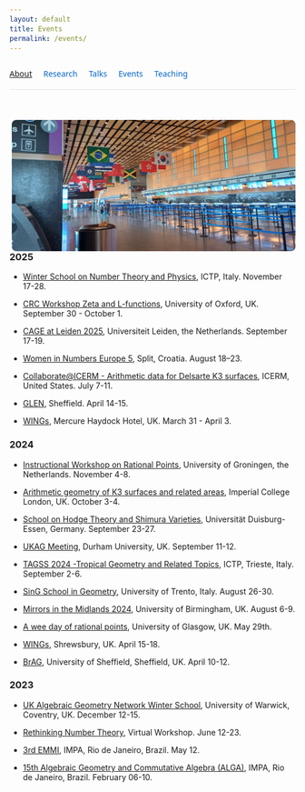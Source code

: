```yaml
---
layout: default
title: Events
permalink: /events/
---
```


<!-- Top Navigation -->
<nav class="site-nav">
  <a href="/" class="https://github.com/tgrib/tgrib.github.io/blob/2091297bcbc01075eb37eec6df1e69fdbd088e13/about.md">About</a>
  <a href="/research/" class="nav-link">Research</a>
  <a href="/talks/" class="nav-link">Talks</a>
  <a href="/events/" class="nav-link">Events</a>
  <a href="/teaching/" class="nav-link">Teaching</a>
</nav>

<style>
.site-nav {
  display: flex;
  gap: 20px;
  padding: 1em 0;
  border-bottom: 1px solid #e1e4e8;
  margin-bottom: 2em;
  font-family: system-ui, sans-serif;
}

.nav-link {
  text-decoration: none;
  color: #0366d6;
  font-weight: 500;
  padding-bottom: 4px;
}

.nav-link:hover {
  text-decoration: underline;
}
</style>

<img src="/events.jpg" alt="Research image" style="float: right; width: 500px; margin-left: 20px; margin-top: 25px; border-radius: 8px;">

### 2025

- <a href="https://indico.ictp.it/event/10965/overview">Winter School on Number Theory and Physics</a>, ICTP, Italy. November 17-28.

- <a href="https://www.claymath.org/events/zeta-and-l-functions/">CRC Workshop Zeta and L-functions</a>, University of Oxford, UK. September 30 - October 1.

- <a href="https://sites.google.com/view/cage-at-leiden/home">CAGE at Leiden 2025</a>, Universiteit Leiden, the Netherlands. September 17-19.

- <a href="https://wine5.math.hr/">Women in Numbers Europe 5</a>, Split, Croatia. August 18–23.

- <a href="https://icerm.brown.edu/collaborate#section-9">Collaborate@ICERM - Arithmetic data for Delsarte K3 surfaces</a>, ICERM, United States. July 7-11.

- <a href="https://sites.google.com/sheffield.ac.uk/glen-in-sheffield-2025/home">GLEN</a>, Sheffield. April 14-15.

- <a href="https://sites.google.com/view/wings2025/home">WINGs</a>, Mercure Haydock Hotel, UK. March 31 - April 3.

### 2024

- <a href="https://www.rationalpoints.nl/events-2/instructional-workshop-on-rational-points/">Instructional Workshop on Rational Points</a>, University of Groningen, the Netherlands. November 4-8.

- <a href="https://www.ma.imperial.ac.uk/~anskor/K3Imperial.htm">Arithmetic geometry of K3 surfaces and related areas</a>, Imperial College London, UK. October 3-4.

- <a href="https://hodge-shimura-2024.esaga.net/">School on Hodge Theory and Shimura Varieties</a>, Universität Duisburg-Essen, Germany. September 23-27.

- <a href="https://www.ukagnetwork.org/past-activities/durham-september-2024">UKAG Meeting</a>, Durham University, UK. September 11-12.

- <a href="https://indico.ictp.it/event/10503/overview">TAGSS 2024 -Tropical Geometry and Related Topics</a>, ICTP, Trieste, Italy. September 2-6.

- <a href="https://sites.google.com/unitn.it/sing-trento24">SinG School in Geometry</a>, University of Trento, Italy. August 26-30.

- <a href="https://sites.google.com/view/tylerkelly/past-conferences/mirrors-in-the-midlands-2024?authuser=0">Mirrors in the Midlands 2024</a>, University of Birmingham, UK. August 6-9.

- <a href="https://www.maths.gla.ac.uk/~dgvirtz/weeday2024.html">A wee day of rational points</a>, University of Glasgow, UK. May 29th.

- <a href="https://sites.google.com/view/wings2024/home">WINGs</a>, Shrewsbury, UK. April 15-18.

- <a href="https://sites.google.com/view/6thbragmeeting/home">BrAG</a>, University of Sheffield, Sheffield, UK. April 10-12.

### 2023

- <a href="https://warwick.ac.uk/fac/sci/maths/research/events/2023-2024/iniukagnetwork/">UK Algebraic Geometry Network Winter School</a>, University of Warwick, Coventry, UK. December 12-15.

- <a href="https://sites.google.com/view/rethinkingnumbertheory/home">Rethinking Number Theory</a>, Virtual Workshop. June 12-23.

- <a href="https://impa.br/3emmi/">3rd EMMI</a>, IMPA, Rio de Janeiro, Brazil. May 12. 

- <a href="https://impa.br/arquivo_base/eventos-do-impa/2023-2/15o-alga-algebra-comutativa-e-geometria-algebrica/">15th Algebraic Geometry and Commutative Algebra (ALGA)</a>, IMPA, Rio de Janeiro, Brazil. February 06-10.
